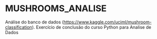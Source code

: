 # MUSHROOMS_ANALISE
Análise do banco de dados (https://www.kaggle.com/uciml/mushroom-classification). Exercício de conclusão do curso Python para Analise de Dados
